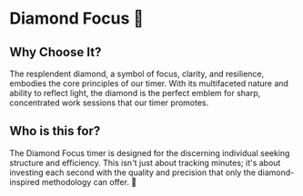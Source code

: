 # Diamond Focus 💎

## Why Choose It?
The resplendent diamond, a symbol of focus, clarity, and resilience, embodies the core principles of our timer. With its multifaceted nature and ability to reflect light, the diamond is the perfect emblem for sharp, concentrated work sessions that our timer promotes. 

## Who is this for?
The Diamond Focus timer is designed for the discerning individual seeking structure and efficiency. This isn't just about tracking minutes; it's about investing each second with the quality and precision that only the diamond-inspired methodology can offer. 💎